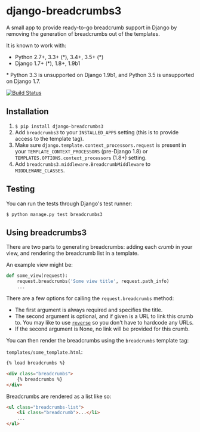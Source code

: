 # django-breadcrumbs3

A small app to provide ready-to-go breadcrumb support in Django by removing
the generation of breadcrumbs out of the templates.

It is known to work with:

* Python 2.7+, 3.3+ (\*), 3.4+, 3.5+ (\*)
* Django 1.7+ (\*), 1.8+, 1.9b1

\* Python 3.3 is unsupported on Django 1.9b1, and Python 3.5 is unsupported on Django 1.7.

[![Build Status](https://travis-ci.org/sjkingo/django-breadcrumbs3.svg)](https://travis-ci.org/sjkingo/django-breadcrumbs3)

## Installation

1. `$ pip install django-breadcrumbs3`
2. Add `breadcrumbs3` to your `INSTALLED_APPS` setting (this is to provide access to the template tag).
3. Make sure `django.template.context_processors.request` is present in your
   `TEMPLATE_CONTEXT_PROCESSORS` (pre-Django 1.8) or `TEMPLATES.OPTIONS.context_processors` (1.8+) setting.
4. Add `breadcrumbs3.middleware.BreadcrumbMiddleware` to `MIDDLEWARE_CLASSES`.

## Testing

You can run the tests through Django's test runner:

```
$ python manage.py test breadcrumbs3
```

## Using breadcrumbs3

There are two parts to generating breadcrumbs: adding each *crumb* in your
view, and rendering the breadcrumb list in a template.

An example view might be:

```python
def some_view(request):
    request.breadcrumbs('Some view title', request.path_info)
    ...
```

There are a few options for calling the `request.breadcrumbs` method:

* The first argument is always required and specifies the title.
* The second argument is optional, and if given is a URL to link
  this crumb to. You may like to use [`reverse`](https://docs.djangoproject.com/en/stable/ref/urlresolvers/#reverse) so
  you don't have to hardcode any URLs.
* If the second argument is None, no link will be provided for this crumb.

You can then render the breadcrumbs using the `breadcrumbs` template tag:

`templates/some_template.html`:

```html
{% load breadcrumbs %}

<div class="breadcrumbs">
    {% breadcrumbs %}
</div>
```

Breadcrumbs are rendered as a list like so:

```html
<ul class="breadcrumbs-list">
    <li class="breadcrumb">...</li>
    ...
</ul>
```
